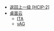 - [返回上一级 [HCIP-2]](笔记图片/ICT/HCIP-2/)
- [桌面云](笔记图片/ICT/HCIP-2/桌面云/)
  - [ITA](笔记图片/ICT/HCIP-2/桌面云/ITA/)
  - [vAG](笔记图片/ICT/HCIP-2/桌面云/vAG/)
